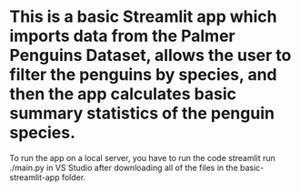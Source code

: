 # This is a basic Streamlit app which imports data from the Palmer Penguins Dataset, allows the user to filter the penguins by species, and then the app calculates basic summary statistics of the penguin species. 
To run the app on a local server, you have to run the code 
  streamlit run ./main.py 
in VS Studio after downloading all of the files in the basic-streamlit-app folder.
